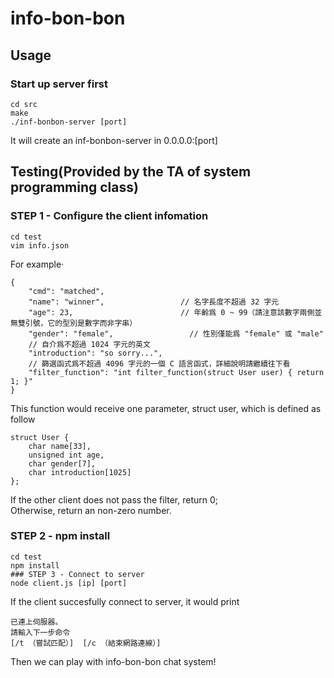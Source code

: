# info-bon-bon
## Usage
### Start up server first
```
cd src
make
./inf-bonbon-server [port]
```
It will create an inf-bonbon-server in 0.0.0.0:[port]

## Testing(Provided by the TA of system programming class)
### STEP 1 - Configure the client infomation
```
cd test
vim info.json
```
For example·  
```
{
	"cmd": "matched",
	"name": "winner",                 // 名字長度不超過 32 字元
	"age": 23,                        // 年齡爲 0 ~ 99（請注意該數字兩側並無雙引號，它的型別是數字而非字串）
	"gender": "female",                 // 性別僅能爲 "female" 或 "male"
	// 自介爲不超過 1024 字元的英文
	"introduction": "so sorry...",
	// 篩選函式爲不超過 4096 字元的一個 C 語言函式，詳細說明請繼續往下看
	"filter_function": "int filter_function(struct User user) { return 1; }"
}
```
This function would receive one parameter, struct user, which is defined as follow  
```
struct User {
	char name[33],
	unsigned int age,
	char gender[7],
	char introduction[1025]
};
```
If the other client does not pass the filter, return 0;   
Otherwise, return an non-zero number.   
### STEP 2 - npm install
```
cd test
npm install
### STEP 3 - Connect to server
node client.js [ip] [port]
```
If the client succesfully connect to server, it would print
```
已連上伺服器。
請輸入下一步命令
[/t （嘗試匹配）]  [/c （結束網路連線）]
```
Then we can play with info-bon-bon chat system!
